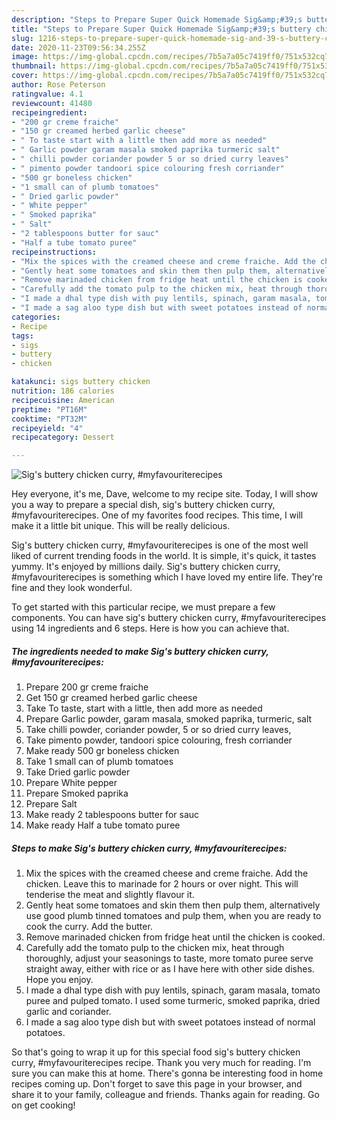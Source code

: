 ```yaml
---
description: "Steps to Prepare Super Quick Homemade Sig&amp;#39;s buttery chicken curry, #myfavouriterecipes"
title: "Steps to Prepare Super Quick Homemade Sig&amp;#39;s buttery chicken curry, #myfavouriterecipes"
slug: 1216-steps-to-prepare-super-quick-homemade-sig-and-39-s-buttery-chicken-curry-myfavouriterecipes
date: 2020-11-23T09:56:34.255Z
image: https://img-global.cpcdn.com/recipes/7b5a7a05c7419ff0/751x532cq70/sigs-buttery-chicken-curry-myfavouriterecipes-recipe-main-photo.jpg
thumbnail: https://img-global.cpcdn.com/recipes/7b5a7a05c7419ff0/751x532cq70/sigs-buttery-chicken-curry-myfavouriterecipes-recipe-main-photo.jpg
cover: https://img-global.cpcdn.com/recipes/7b5a7a05c7419ff0/751x532cq70/sigs-buttery-chicken-curry-myfavouriterecipes-recipe-main-photo.jpg
author: Rose Peterson
ratingvalue: 4.1
reviewcount: 41480
recipeingredient:
- "200 gr creme fraiche"
- "150 gr creamed herbed garlic cheese"
- " To taste start with a little then add more as needed"
- " Garlic powder garam masala smoked paprika turmeric salt"
- " chilli powder coriander powder 5 or so dried curry leaves"
- " pimento powder tandoori spice colouring fresh corriander"
- "500 gr boneless chicken"
- "1 small can of plumb tomatoes"
- " Dried garlic powder"
- " White pepper"
- " Smoked paprika"
- " Salt"
- "2 tablespoons butter for sauc"
- "Half a tube tomato puree"
recipeinstructions:
- "Mix the spices with the creamed cheese and creme fraiche. Add the chicken. Leave this to marinade for 2 hours or over night. This will tenderise the meat and slightly flavour it."
- "Gently heat some tomatoes and skin them then pulp them, alternatively use good plumb tinned tomatoes and pulp them, when you are ready to cook the curry. Add the butter."
- "Remove marinaded chicken from fridge heat until the chicken is cooked."
- "Carefully add the tomato pulp to the chicken mix, heat through thoroughly, adjust your seasonings to taste, more tomato puree serve straight away, either with rice or as I have here with other side dishes. Hope you enjoy."
- "I made a dhal type dish with puy lentils, spinach, garam masala, tomato puree and pulped tomato. I used some turmeric, smoked paprika, dried garlic and coriander."
- "I made a sag aloo type dish but with sweet potatoes instead of normal potatoes."
categories:
- Recipe
tags:
- sigs
- buttery
- chicken

katakunci: sigs buttery chicken 
nutrition: 186 calories
recipecuisine: American
preptime: "PT16M"
cooktime: "PT32M"
recipeyield: "4"
recipecategory: Dessert

---
```



![Sig&#39;s buttery chicken curry, #myfavouriterecipes](https://img-global.cpcdn.com/recipes/7b5a7a05c7419ff0/751x532cq70/sigs-buttery-chicken-curry-myfavouriterecipes-recipe-main-photo.jpg)

Hey everyone, it's me, Dave, welcome to my recipe site. Today, I will show you a way to prepare a special dish, sig&#39;s buttery chicken curry, #myfavouriterecipes. One of my favorites food recipes. This time, I will make it a little bit unique. This will be really delicious.

Sig&#39;s buttery chicken curry, #myfavouriterecipes is one of the most well liked of current trending foods in the world. It is simple, it's quick, it tastes yummy. It's enjoyed by millions daily. Sig&#39;s buttery chicken curry, #myfavouriterecipes is something which I have loved my entire life. They're fine and they look wonderful.




To get started with this particular recipe, we must prepare a few components. You can have sig&#39;s buttery chicken curry, #myfavouriterecipes using 14 ingredients and 6 steps. Here is how you can achieve that.

<!--inarticleads1-->

##### The ingredients needed to make Sig&#39;s buttery chicken curry, #myfavouriterecipes:

1. Prepare 200 gr creme fraiche
1. Get 150 gr creamed herbed garlic cheese
1. Take  To taste, start with a little, then add more as needed
1. Prepare  Garlic powder, garam masala, smoked paprika, turmeric, salt
1. Take  chilli powder, coriander powder, 5 or so dried curry leaves,
1. Take  pimento powder, tandoori spice colouring, fresh corriander
1. Make ready 500 gr boneless chicken
1. Take 1 small can of plumb tomatoes
1. Take  Dried garlic powder
1. Prepare  White pepper
1. Prepare  Smoked paprika
1. Prepare  Salt
1. Make ready 2 tablespoons butter for sauc
1. Make ready Half a tube tomato puree




<!--inarticleads2-->

##### Steps to make Sig&#39;s buttery chicken curry, #myfavouriterecipes:

1. Mix the spices with the creamed cheese and creme fraiche. Add the chicken. Leave this to marinade for 2 hours or over night. This will tenderise the meat and slightly flavour it.
1. Gently heat some tomatoes and skin them then pulp them, alternatively use good plumb tinned tomatoes and pulp them, when you are ready to cook the curry. Add the butter.
1. Remove marinaded chicken from fridge heat until the chicken is cooked.
1. Carefully add the tomato pulp to the chicken mix, heat through thoroughly, adjust your seasonings to taste, more tomato puree serve straight away, either with rice or as I have here with other side dishes. Hope you enjoy.
1. I made a dhal type dish with puy lentils, spinach, garam masala, tomato puree and pulped tomato. I used some turmeric, smoked paprika, dried garlic and coriander.
1. I made a sag aloo type dish but with sweet potatoes instead of normal potatoes.




So that's going to wrap it up for this special food sig&#39;s buttery chicken curry, #myfavouriterecipes recipe. Thank you very much for reading. I'm sure you can make this at home. There's gonna be interesting food in home recipes coming up. Don't forget to save this page in your browser, and share it to your family, colleague and friends. Thanks again for reading. Go on get cooking!

